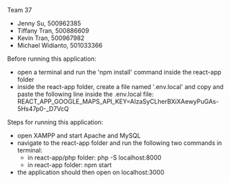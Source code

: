 Team 37
- Jenny Su, 500962385
- Tiffany Tran, 500886609
- Kevin Tran, 500967982
- Michael Widianto, 501033366

Before running this application:
- open a terminal and run the 'npm install' command inside the react-app folder
- inside the react-app folder, create a file named '.env.local' and copy and paste 
  the following line inside the .env.local file: REACT_APP_GOOGLE_MAPS_API_KEY=AIzaSyCLherBXiXAewyPuGAs-5Hs47p0-_D7VcQ

Steps for running this application:
- open XAMPP and start Apache and MySQL
- navigate to the react-app folder and run the following two commands in terminal:
    - in react-app/php folder: php -S localhost:8000
    - in react-app folder: npm start
- the application should then open on localhost:3000